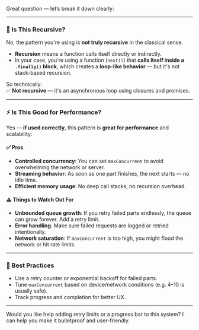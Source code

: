 Great question — let’s break it down clearly:

---

### 🔁 Is This Recursive?

No, the pattern you're using is **not truly recursive** in the classical sense.

- **Recursion** means a function calls itself directly or indirectly.
- In your case, you're using a function (`next()`) that **calls itself inside a `.finally()` block**, which creates a **loop-like behavior** — but it's not stack-based recursion.

So technically:  
✅ **Not recursive** — it's an asynchronous loop using closures and promises.

---

### ⚡ Is This Good for Performance?

Yes — **if used correctly**, this pattern is **great for performance** and scalability:

#### ✅ Pros
- **Controlled concurrency**: You can set `maxConcurrent` to avoid overwhelming the network or server.
- **Streaming behavior**: As soon as one part finishes, the next starts — no idle time.
- **Efficient memory usage**: No deep call stacks, no recursion overhead.

#### ⚠️ Things to Watch Out For
- **Unbounded queue growth**: If you retry failed parts endlessly, the queue can grow forever. Add a retry limit.
- **Error handling**: Make sure failed requests are logged or retried intentionally.
- **Network saturation**: If `maxConcurrent` is too high, you might flood the network or hit rate limits.

---

### 🧠 Best Practices

- Use a retry counter or exponential backoff for failed parts.
- Tune `maxConcurrent` based on device/network conditions (e.g. 4–10 is usually safe).
- Track progress and completion for better UX.

---

Would you like help adding retry limits or a progress bar to this system? I can help you make it bulletproof and user-friendly.